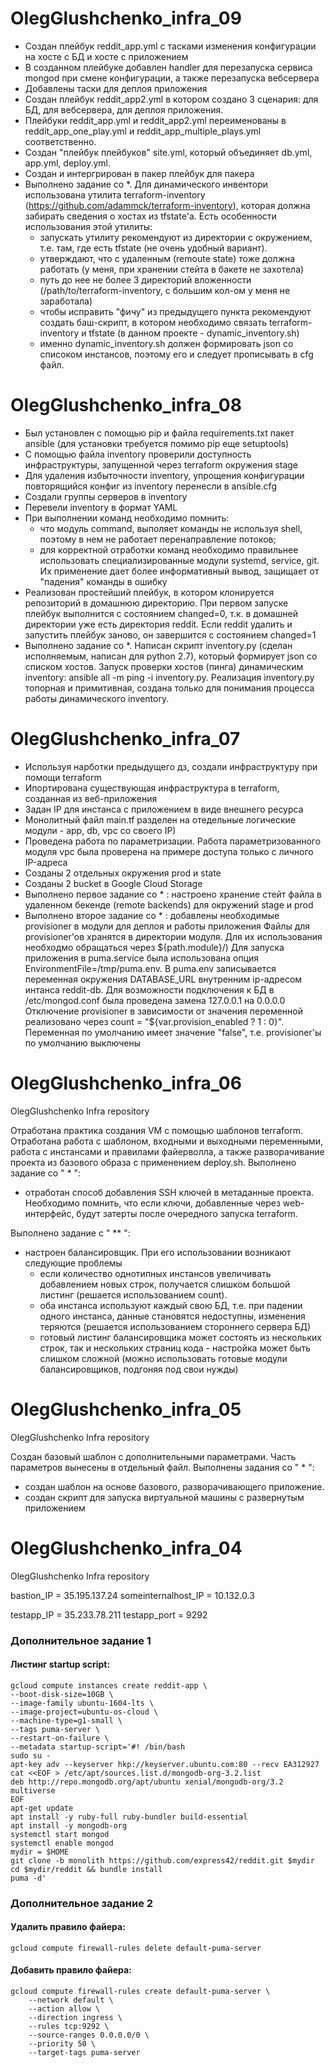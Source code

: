 # OlegGlushchenko_infra_09
- Создан плейбук reddit_app.yml с тасками изменения конфигурации на хосте с БД и хосте с приложением
- В созданном плейбуке добавлен handler для перезапуска сервиса mongod при смене конфигурации, а также перезапуска вебсервера
- Добавлены таски для деплоя приложения
- Создан плейбук reddit_app2.yml в котором создано 3 сценария: для БД, для вебсервера, для деплоя приложения.
- Плейбуки reddit_app.yml и reddit_app2.yml переименованы в reddit_app_one_play.yml и reddit_app_multiple_plays.yml соответственно.
- Создан "плейбук плейбуков" site.yml, который объединяет db.yml, app.yml, deploy.yml.
- Создан и интергрирован в пакер плейбук для пакера
- Выполнено задание со *. Для динамического инвентори использована утилита terraform-inventory (https://github.com/adammck/terraform-inventory), которая должна забирать сведения о хостах из tfstatе'а. Есть особенности использования этой утилиты: 
    - запускать утилиту рекомендуют из директории с окружением, т.е. там, где есть tfstate (не очень удобный вариант).   
    - утверждают, что с удаленным (remoute state) тоже должна работать (у меня, при хранении стейта в бакете не захотела)
    - путь до нее не более 3 директорий вложенности (/path/to/terraform-inventory, с большим кол-ом у меня не заработала)
    - чтобы исправить "фичу" из предыдущего пункта рекомендуют создать баш-скрипт, в котором необходимо связать terraform-inventory и tfstate (в данном проекте - dynamic_inventory.sh)
    - именно dynamic_inventory.sh должен формировать json со списоком инстансов, поэтому его и следует прописывать в cfg файл.   


# OlegGlushchenko_infra_08

- Был установлен с помощью pip и файла requirements.txt пакет ansible (для установки требуется помимо pip еще setuptools)
- С помощью файла inventory проверили доступность инфраструктуры, запущенной через terraform окружения stage
- Для удаления избыточности inventory, упрощения конфигурации повторящийся конфиг из inventory перенесли в ansible.cfg 
- Создали группы серверов в inventory
- Перевели inventory в формат YAML
- При выполнении команд необходимо помнить:
    - что модуль command, выполяет команды не используя shell, поэтому в нем не работает перенаправление потоков;
    - для корректной отработки команд необходимо правильнее использовать специализированные модули systemd, service, git. Их применение дает более информативный вывод, защищает от "падения" команды в ошибку
- Реализован простейший плейбук, в котором клонируется репозиторий в домашнюю директорию. При первом запуске плейбук выполнится с состоянием changed=0, т.к. в домашней директории уже есть директория reddit. Если reddit удалить и запустить плейбук заново, он завершится с состоянием changed=1
- Выполнено задание со *. Написан скрипт inventory.py (сделан исполняемым, написан для python 2.7), который формирует json cо списком хостов. Запуск проверки хостов (пинга) динамическим inventory: ansible all -m ping -i inventory.py. Реализация inventory.py топорная и примитивная, создана только для понимания процесса работы динамического inventory.

# OlegGlushchenko_infra_07

- Используя нарботки предыдущего дз, создали инфраструктуру при помощи terraform
- Ипортирована существующая инфраструктура в terraform, созданная из веб-приложения
- Задан IP для инстанса с приложением в виде внешнего ресурса
- Монолитный файл main.tf разделен на отедельные логические модули - app, db, vpc со своего IP)
- Проведена работа по параметризации. Работа параметризованного модуля vpc была проверена на примере доступа только с личного IP-адреса
- Созданы 2 отдельных окружения prod и state
- Созданы 2 bucket в Google Cloud Storage
- Выполнено первое задание со * : настроено хранение стейт файла в удаленном бекенде (remote backends) для окружений stage и prod
- Выполнено второе задание со * : добавлены необходимые provisioner в модули для деплоя и работы приложения 
Файлы для provisioner'ов хранятся в директории модуля. Для их использования необходмо обращаться через ${path.module}/)
Для запуска приложения в puma.service была использована опция EnvironmentFile=/tmp/puma.env. В puma.env записывается  переменная окружения DATABASE_URL внутренним ip-адресом интанса reddit-db. Для возможности подключения к БД в /etc/mongod.conf была проведена замена 127.0.0.1 на 0.0.0.0
Отключение provisioner в зависимости от значения переменной реализовано через count = "${var.provision_enabled ? 1 : 0}". Переменная по умолчанию имеет значение "false", т.е. provisioner'ы по умолчанию выключены


# OlegGlushchenko_infra_06
OlegGlushchenko Infra repository

Отработана практика создания VM с помощью шаблонов terraform. Отработана работа с шаблоном, входными и выходными переменными, работа с инстансами и правилами файерволла, а также разворачивание проекта из базового образа с применением deploy.sh.
Выполнено задание со " * ":
 - отработан способ добавления SSH ключей в метаданные проекта. Необходимо помнить, что если ключи, добавленные через web-интерфейс, будут затерты после очередного запуска terraform.

Выполнено задание с " ** ":
 - настроен балансировщик. При его использовании возникают следующие проблемы 
    - если количество однотипных инстансов увеличивать добавлением новых строк, получается слишком большой листинг (решается использованием count).
    - оба инстанса используют каждый свою БД, т.е. при падении одного инстанса, данные становятся недоступны, изменения теряются (решается использованием стороннего сервера БД)
    - готовый листинг балансировщика может состоять из нескольких строк, так и нескольких страниц кода - настройка может быть слишком сложной (можно использовать готовые модули балансировщиков, подгоняя под свои нужды)

# OlegGlushchenko_infra_05
OlegGlushchenko Infra repository

Создан базовый шаблон с дополнительными параметрами. Часть параметров вынесены в отдельный файл.
Выполнены задания со " * ":
 - создан шаблон на основе базового, разворачивающего приложение.
 - создан скрипт для запуска виртуальной машины с развернутым приложением

# OlegGlushchenko_infra_04
OlegGlushchenko Infra repository

bastion_IP = 35.195.137.24
someinternalhost_IP = 10.132.0.3

testapp_IP = 35.233.78.211
testapp_port = 9292

### Дополнительное задание 1
#### Листинг **startup script**:
    gcloud compute instances create reddit-app \
    --boot-disk-size=10GB \
    --image-family ubuntu-1604-lts \
    --image-project=ubuntu-os-cloud \
    --machine-type=g1-small \
    --tags puma-server \
    --restart-on-failure \
    --metadata startup-script='#! /bin/bash
    sudo su -
    apt-key adv --keyserver hkp://keyserver.ubuntu.com:80 --recv EA312927
    cat <<EOF > /etc/apt/sources.list.d/mongodb-org-3.2.list
    deb http://repo.mongodb.org/apt/ubuntu xenial/mongodb-org/3.2 multiverse
    EOF
    apt-get update
    apt install -y ruby-full ruby-bundler build-essential
    apt install -y mongodb-org
    systemctl start mongod
    systemctl enable mongod
    mydir = $HOME
    git clone -b monolith https://github.com/express42/reddit.git $mydir
    cd $mydir/reddit && bundle install
    puma -d'

### Дополнительное задание 2
#### Удалить правило файера:

    gcloud compute firewall-rules delete default-puma-server


#### Добавить правило файера:

    gcloud compute firewall-rules create default-puma-server \
        --network default \
        --action allow \
        --direction ingress \
        --rules tcp:9292 \
        --source-ranges 0.0.0.0/0 \
        --priority 50 \
        --target-tags puma-server

